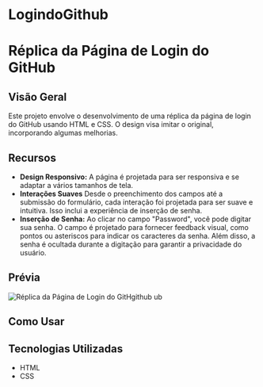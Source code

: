 # LogindoGithub

# Réplica da Página de Login do GitHub

## Visão Geral

Este projeto envolve o desenvolvimento de uma réplica da página de login do GitHub usando HTML e CSS. O design visa imitar o original, incorporando algumas melhorias.

## Recursos

- **Design Responsivo:** A página é projetada para ser responsiva e se adaptar a vários tamanhos de tela.
- **Interações Suaves** Desde o preenchimento dos campos até a submissão do formulário, cada interação foi projetada para ser suave e intuitiva. Isso inclui a experiência de inserção de senha.
- **Inserção de Senha:**  Ao clicar no campo "Password", você pode digitar sua senha. O campo é projetado para fornecer feedback visual, como pontos ou asteriscos para indicar os caracteres da senha. Além disso, a senha é ocultada durante a digitação para garantir a privacidade do usuário.

## Prévia

![Réplica da Página de Login do GitH![github](https://github.com/angelodesenvolvedor/LogindoGithub/assets/98216100/85c19083-1077-485c-941c-dcb58eb670ab)
ub](./caminho/para/captura_de_tela.png)

## Como Usar



## Tecnologias Utilizadas

- HTML
- CSS
